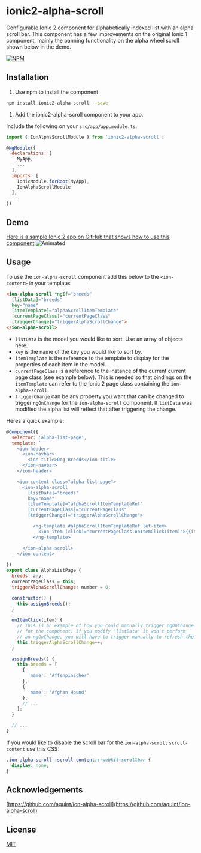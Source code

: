 # ionic2-alpha-scroll
Configurable Ionic 2 component for alphabetically indexed list with an alpha scroll bar.  This component has a few improvements on the original Ionic 1 component, mainly the panning functionality on the alpha wheel scroll shown below in the demo.

[![NPM](https://nodei.co/npm/ionic2-alpha-scroll.png?downloads=true&stars=true)](https://nodei.co/npm/ionic2-alpha-scroll/)

## Installation

1. Use npm to install the component

  ```bash
  npm install ionic2-alpha-scroll --save
  ```

1. Add the ionic2-alpha-scroll component to your app.

  Include the following on your `src/app/app.module.ts`.
  ```javascript
  import { IonAlphaScrollModule } from 'ionic2-alpha-scroll';

  @NgModule({
    declarations: [
      MyApp,
      ...
    ],
    imports: [
      IonicModule.forRoot(MyApp),
      IonAlphaScrollModule
    ],
    ...
  })
  ```

## Demo
[Here is a sample Ionic 2 app on GitHub that shows how to use this component](https://github.com/rossmartin/ionic2-alpha-scroll-example)
![Animated](alpha-scroll.gif)

## Usage

To use the `ion-alpha-scroll` component add this below to the `<ion-content>` in your template:
```html
<ion-alpha-scroll *ngIf="breeds"
  [listData]="breeds"
  key="name"
  [itemTemplate]="alphaScrollItemTemplate"
  [currentPageClass]="currentPageClass"
  [triggerChange]="triggerAlphaScrollChange">
</ion-alpha-scroll>
```

* `listData` is the model you would like to sort. Use an array of objects here.
* `key` is the name of the key you would like to sort by.
* `itemTemplate` is the reference to the template to display for the properties of each item in the model.
* `currentPageClass` is a reference to the instance of the current current page class (see example below).  This is needed so that bindings on the `itemTemplate` can refer to the Ionic 2 page class containing the `ion-alpha-scroll`.
* `triggerChange` can be any property you want that can be changed to trigger `ngOnChange` for the `ion-alpha-scroll` component.  If `listData` was modified the alpha list will reflect that after triggering the change.

Heres a quick example:

```javascript
@Component({
  selector: 'alpha-list-page',
  template: `
    <ion-header>
      <ion-navbar>
        <ion-title>Dog Breeds</ion-title>
      </ion-navbar>
    </ion-header>

    <ion-content class="alpha-list-page">
      <ion-alpha-scroll
        [listData]="breeds"
        key="name"
        [itemTemplate]="alphaScrollItemTemplateRef"
        [currentPageClass]="currentPageClass"
        [triggerChange]="triggerAlphaScrollChange">

          <ng-template #alphaScrollItemTemplateRef let-item>
            <ion-item (click)="currentPageClass.onItemClick(item)">{{item.$t}}</ion-item>
          </ng-template>

      </ion-alpha-scroll>
    </ion-content>
  `
})
export class AlphaListPage {
  breeds: any;
  currentPageClass = this;
  triggerAlphaScrollChange: number = 0;

  constructor() {
    this.assignBreeds();
  }

  onItemClick(item) {
    // This is an example of how you could manually trigger ngOnChange
    // for the component. If you modify "listData" it won't perform
    // an ngOnChange, you will have to trigger manually to refresh the component.
    this.triggerAlphaScrollChange++;
  }

  assignBreeds() {
    this.breeds = [
      {
        'name': 'Affenpinscher'
      },
      {
        'name': 'Afghan Hound'
      },
      // ...
    ];
  }

  // ...
}
```

If you would like to disable the scroll bar for the `ion-alpha-scroll` `scroll-content` use this CSS:

```css
.ion-alpha-scroll .scroll-content::-webkit-scrollbar {
  display: none;
}
```

## Acknowledgements

[https://github.com/aquint/ion-alpha-scroll](https://github.com/aquint/ion-alpha-scroll)

## License

[MIT](LICENSE)
